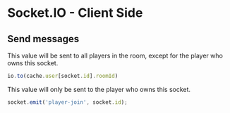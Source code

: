 # Socket.IO - Client Side


## Send messages

This value will be sent to all players in the room, except for the player who owns this socket.
```js
io.to(cache.user[socket.id].roomId)
```

This value will only be sent to the player who owns this socket.
```js
socket.emit('player-join', socket.id);
```